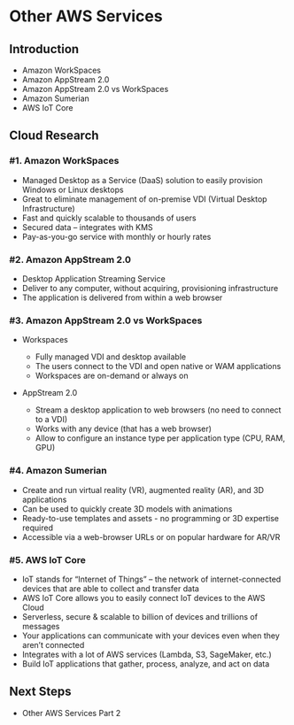 # Other AWS Services


## Introduction


- Amazon WorkSpaces
- Amazon AppStream 2.0 
- Amazon AppStream 2.0 vs WorkSpaces
- Amazon Sumerian
- AWS IoT Core


## Cloud Research


### #1. Amazon WorkSpaces


- Managed Desktop as a Service (DaaS) solution to easily provision Windows or Linux desktops
- Great to eliminate management of on-premise VDI (Virtual Desktop Infrastructure)
- Fast and quickly scalable to thousands of users
- Secured data – integrates with KMS
- Pay-as-you-go service with monthly or hourly rates


### #2. Amazon AppStream 2.0 


- Desktop Application Streaming Service
- Deliver to any computer, without acquiring, provisioning infrastructure
- The application is delivered from within a web browser


### #3. Amazon AppStream 2.0 vs WorkSpaces


- Workspaces
    - Fully managed VDI and desktop available
    - The users connect to the VDI and open native or WAM applications
    - Workspaces are on-demand or always on

- AppStream 2.0
    - Stream a desktop application to web browsers (no need to connect to a VDI)
    - Works with any device (that has a web browser)
    - Allow to configure an instance type per application type (CPU, RAM, GPU)


### #4. Amazon Sumerian


- Create and run virtual reality (VR), augmented reality (AR), and 3D applications
- Can be used to quickly create 3D models with animations
- Ready-to-use templates and assets - no programming or 3D expertise required
- Accessible via a web-browser URLs or on popular hardware for AR/VR


### #5. AWS IoT Core


- IoT stands for “Internet of Things” – the network of internet-connected devices that are able to collect and transfer data
- AWS IoT Core allows you to easily connect IoT devices to the AWS Cloud
- Serverless, secure & scalable to billion of devices and trillions of messages
- Your applications can communicate with your devices even when they aren’t connected
- Integrates with a lot of AWS services (Lambda, S3, SageMaker, etc.)
- Build IoT applications that gather, process, analyze, and act on data


## Next Steps


- Other AWS Services Part 2

